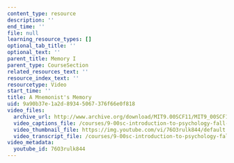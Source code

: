 ```yaml
---
content_type: resource
description: ''
end_time: ''
file: null
learning_resource_types: []
optional_tab_title: ''
optional_text: ''
parent_title: Memory I
parent_type: CourseSection
related_resources_text: ''
resource_index_text: ''
resourcetype: Video
start_time: ''
title: A Mnemonist's Memory
uid: 9a90b37e-1a2d-8934-5067-376f66e0f818
video_files:
  archive_url: http://www.archive.org/download/MIT9.00SCF11/MIT9_00SCF11_lec10_300k.mp4
  video_captions_file: /courses/9-00sc-introduction-to-psychology-fall-2011/d3669bae06205b2e8264584be1aff1bd_76O3rulk844.vtt
  video_thumbnail_file: https://img.youtube.com/vi/76O3rulk844/default.jpg
  video_transcript_file: /courses/9-00sc-introduction-to-psychology-fall-2011/2fa4bf2a97af1a237897b2ebfaa998a4_76O3rulk844.pdf
video_metadata:
  youtube_id: 76O3rulk844
---
```

